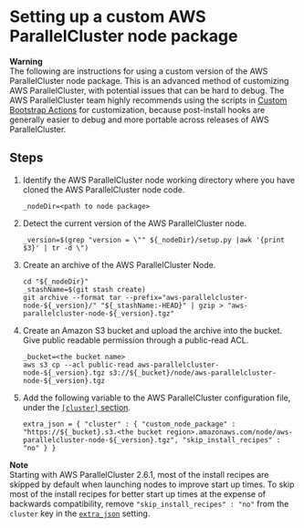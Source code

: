 # Setting up a custom AWS ParallelCluster node package<a name="custom_node_package"></a>

**Warning**  
The following are instructions for using a custom version of the AWS ParallelCluster node package\. This is an advanced method of customizing AWS ParallelCluster, with potential issues that can be hard to debug\. The AWS ParallelCluster team highly recommends using the scripts in [Custom Bootstrap Actions](pre_post_install.md) for customization, because post\-install hooks are generally easier to debug and more portable across releases of AWS ParallelCluster\.

## Steps<a name="steps"></a>

1. Identify the AWS ParallelCluster node working directory where you have cloned the AWS ParallelCluster node code\.

   ```
   _nodeDir=<path to node package>
   ```

1. Detect the current version of the AWS ParallelCluster node\.

   ```
   _version=$(grep "version = \"" ${_nodeDir}/setup.py |awk '{print $3}' | tr -d \")
   ```

1. Create an archive of the AWS ParallelCluster Node\.

   ```
   cd "${_nodeDir}"
   _stashName=$(git stash create)
   git archive --format tar --prefix="aws-parallelcluster-node-${_version}/" "${_stashName:-HEAD}" | gzip > "aws-parallelcluster-node-${_version}.tgz"
   ```

1. Create an Amazon S3 bucket and upload the archive into the bucket\. Give public readable permission through a public\-read ACL\.

   ```
   _bucket=<the bucket name>
   aws s3 cp --acl public-read aws-parallelcluster-node-${_version}.tgz s3://${_bucket}/node/aws-parallelcluster-node-${_version}.tgz
   ```

1. Add the following variable to the AWS ParallelCluster configuration file, under the [`[cluster]` section](cluster-definition.md)\.

   ```
   extra_json = { "cluster" : { "custom_node_package" : "https://${_bucket}.s3.<the bucket region>.amazonaws.com/node/aws-parallelcluster-node-${_version}.tgz", "skip_install_recipes" : "no" } }
   ```
**Note**  
Starting with AWS ParallelCluster 2\.6\.1, most of the install recipes are skipped by default when launching nodes to improve start up times\. To skip most of the install recipes for better start up times at the expense of backwards compatibility, remove `"skip_install_recipes" : "no"` from the `cluster` key in the [`extra_json`](cluster-definition.md#extra-json) setting\.